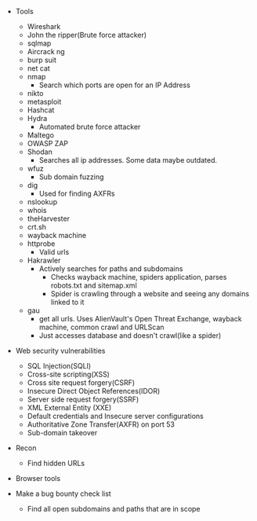 - Tools
	- Wireshark
	- John the ripper(Brute force attacker)
	- sqlmap
	- Aircrack ng
	- burp suit
	- net cat
	- nmap
		- Search which ports are open for an IP Address
	- nikto
	- metasploit
	- Hashcat
	- Hydra
		- Automated brute force attacker
	- Maltego
	- OWASP ZAP
	- Shodan
		- Searches all ip addresses. Some data maybe outdated.
	- wfuz
		- Sub domain fuzzing
	- dig
		- Used for finding AXFRs
	- nslookup
	- whois
	- theHarvester
	- crt.sh
	- wayback machine
	- httprobe
		- Valid urls
	- Hakrawler
		- Actively searches for paths and subdomains
			- Checks wayback machine, spiders application, parses robots.txt and sitemap.xml
			- Spider is crawling through a website and seeing any domains linked to it
	- gau
		- get all urls. Uses AlienVault's Open Threat Exchange, wayback machine, common crawl and URLScan
		- Just accesses database and doesn't crawl(like a spider)
- Web security vulnerabilities
	- SQL Injection(SQLI)
	- Cross-site scripting(XSS)
	- Cross site request forgery(CSRF)
	- Insecure Direct Object References(IDOR)
	- Server side request forgery(SSRF)
	- XML External Entity (XXE)
	- Default credentials and Insecure server configurations
	- Authoritative Zone Transfer(AXFR) on port 53
	- Sub-domain takeover
- Recon
	- Find hidden URLs
- Browser tools

- Make a bug bounty check list
	- Find all open subdomains and paths that are in scope
